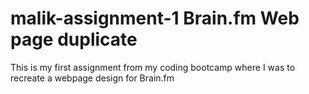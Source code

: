 # malik-assignment-1 Brain.fm Web page duplicate
 
This is my first assignment from my coding bootcamp where I was to recreate a webpage design for Brain.fm
